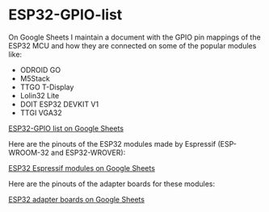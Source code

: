 # ESP32-GPIO-list

On Google Sheets I maintain a document with the GPIO pin mappings of the ESP32 MCU and how they are connected on some of the popular modules like:
- ODROID GO
- M5Stack
- TTGO T-Display
- Lolin32 Lite
- DOIT ESP32 DEVKIT V1
- TTGI VGA32

[ESP32-GPIO list on Google Sheets](https://docs.google.com/spreadsheets/d/1YNM0ygJRb-AnxUBC7ivR3uWTbxw-iHu1eqr2sKyIV5o/edit?usp=sharing)

Here are the pinouts of the ESP32 modules made by Espressif (ESP-WROOM-32 and ESP32-WROVER):

[ESP32 Espressif modules on Google Sheets](https://docs.google.com/spreadsheets/d/1YUnQfJvdDMdRCu7VHqtJBmLtFFmX27PLtTgcogA0_5w/edit?usp=sharing)

Here are the pinouts of the adapter boards for these modules:

[ESP32 adapter boards on Google Sheets](https://docs.google.com/spreadsheets/d/1pfcyDsA-za32Rq5lNlfk5DdaT3g35VYemNeNMLWb6TQ/edit?usp=sharing)
